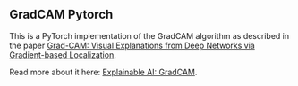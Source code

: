 ## GradCAM Pytorch

This is a PyTorch implementation of the GradCAM algorithm as described in the paper [Grad-CAM: Visual Explanations from Deep Networks via Gradient-based Localization](https://arxiv.org/abs/1610.02391).

Read more about it here: [Explainable AI: GradCAM](https://medium.com/@dev.essbee/explaining-deep-neural-networks-gradcam-e678a848ad44).
